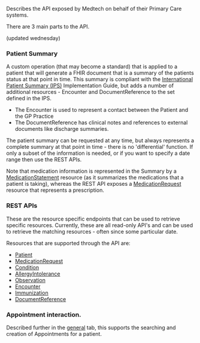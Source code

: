 Describes the API exposed by Medtech on behalf of their Primary Care systems.

There are 3 main parts to  the API.

(updated wednesday)

### Patient Summary

A custom operation (that may become a standard) that is applied to a patient that will generate a FHIR document that is a summary of the patients status at that point in time. This summary is compliant with the [International Patient Summary (IPS)](http://hl7.org/fhir/uv/ips/index.html) Implementation Guide, but adds a number of additional resources - Encounter and DocumentReference to the set defined in the IPS.
* The Encounter is used to represent a contact between the Patient and the GP Practice
* The DocumentReference has clinical notes and references to external documents like discharge summaries.

The patient summary can be requested at any time, but always represents a complete summary at that point in time - there is no 'differential' function. If only a subset of the information is needed, or if you want to specify a date range then use the REST APIs.

Note that medication information is represented in the Summary by a [MedicationStatement](http://hl7.org/fhir/medicationstatement.html) resource (as it summarizes the medications that a patient is taking), whereas the REST API exposes a [MedicationRequest](http://hl7.org/fhir/medicationrequest.html) resource that represents a prescription.


### REST APIs

These are the resource specific endpoints that can be used to retrieve specific resources. Currently, these are all read-only API's and can be used to retrieve the matching resources - often since some particular date. 

Resources that are supported through the API are:

* [Patient](capabilityStatement.html#patient) 
* [MedicationRequest](capabilityStatement.html#medicationrequest)
* [Condition](capabilityStatement.html#condition) 
* [AllergyIntolerance](capabilityStatement.html#allergyintolerance)
* [Observation](capabilityStatement.html#observation)
* [Encounter](capabilityStatement.html#encounter)
* [Immunization](capabilityStatement.html#immunization)
* [DocumentReference](capabilityStatement.html#documentreference)


### Appointment interaction.

Described further in the [general](general.html) tab, this supports the searching and creation of Appointments for a patient.